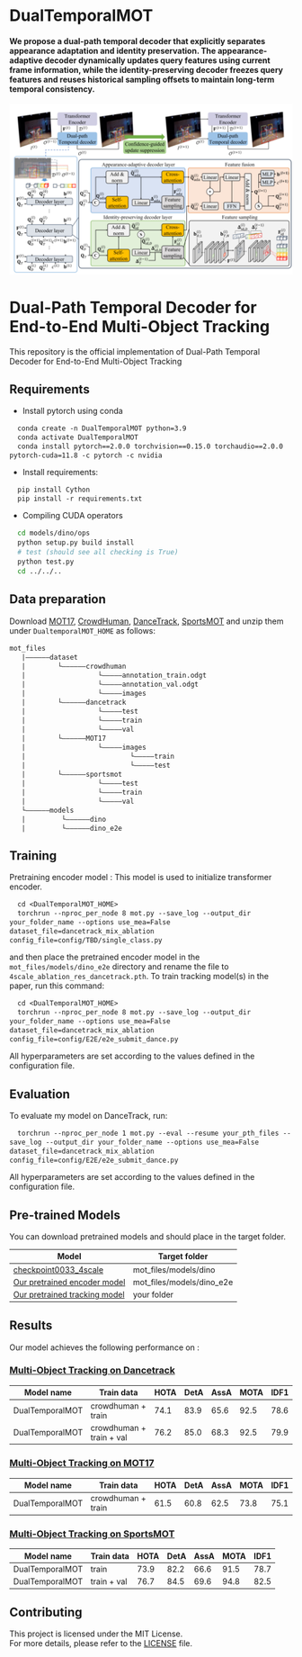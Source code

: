 # DualTemporalMOT
#### We propose a dual-path temporal decoder that explicitly separates appearance adaptation and identity preservation. The appearance-adaptive decoder dynamically updates query features using current frame information, while the identity-preserving decoder freezes query features and reuses historical sampling offsets to maintain long-term temporal consistency.

<p align="center"><img src="Figures/model_overview.png" width="700"/></p>

# Dual-Path Temporal Decoder for End-to-End Multi-Object Tracking

This repository is the official implementation of Dual-Path Temporal Decoder for End-to-End Multi-Object Tracking 

## Requirements
- Install pytorch using conda
```setup
  conda create -n DualTemporalMOT python=3.9
  conda activate DualTemporalMOT
  conda install pytorch==2.0.0 torchvision==0.15.0 torchaudio==2.0.0 pytorch-cuda=11.8 -c pytorch -c nvidia
```
- Install requirements:

```setup
  pip install Cython
  pip install -r requirements.txt
```
- Compiling CUDA operators
``` bash
  cd models/dino/ops
  python setup.py build install
  # test (should see all checking is True)
  python test.py
  cd ../../..
```
## Data preparation

Download [MOT17](https://motchallenge.net/), [CrowdHuman](https://www.crowdhuman.org/), [DanceTrack](https://dancetrack.github.io/), [SportsMOT](https://github.com/MCG-NJU/SportsMOT) and unzip them under `DualtemporalMOT_HOME` as follows:

```
mot_files
   |——————dataset
   |        └——————crowdhuman
   |                  └—————annotation_train.odgt
   |                  └—————annotation_val.odgt
   |                  └—————images
   |        └——————dancetrack
   |                  └—————test
   |                  └—————train
   |                  └—————val
   |        └——————MOT17
   |                  └—————images
   |                          └—————train
   |                          └—————test
   |        └——————sportsmot
   |                  └—————test
   |                  └—————train
   |                  └—————val
   └——————models
   |         └——————dino
   |         └——————dino_e2e

```
  
## Training

Pretraining encoder model : This model is used to initialize transformer encoder.

```shell
  cd <DualTemporalMOT_HOME>
  torchrun --nproc_per_node 8 mot.py --save_log --output_dir your_folder_name --options use_mea=False dataset_file=dancetrack_mix_ablation config_file=config/TBD/single_class.py
```
and then place the pretrained encoder model in the `mot_files/models/dino_e2e` directory and rename the file to `4scale_ablation_res_dancetrack.pth`.
To train tracking model(s) in the paper, run this command:

```shell
  cd <DualTemporalMOT_HOME>
  torchrun --nproc_per_node 8 mot.py --save_log --output_dir your_folder_name --options use_mea=False dataset_file=dancetrack_mix_ablation config_file=config/E2E/e2e_submit_dance.py
```
All hyperparameters are set according to the values defined in the configuration file.

## Evaluation

To evaluate my model on DanceTrack, run:

```eval
  torchrun --nproc_per_node 1 mot.py --eval --resume your_pth_files --save_log --output_dir your_folder_name --options use_mea=False dataset_file=dancetrack_mix_ablation config_file=config/E2E/e2e_submit_dance.py
```
All hyperparameters are set according to the values defined in the configuration file.
## Pre-trained Models

You can download pretrained models and should place in the target folder.

| Model    | Target folder  |
|------------|-------|
|[checkpoint0033_4scale](https://drive.google.com/drive/folders/1qD5m1NmK0kjE5hh-G17XUX751WsEG-h_)|mot_files/models/dino|
|[Our pretrained encoder model](https://drive.google.com/drive/folders/1RLPgSZmNYksVIC1ZgpTLNKgq4kEYohgK?usp=drive_link)|mot_files/models/dino_e2e|
|[Our pretrained tracking model](https://drive.google.com/drive/folders/1RLPgSZmNYksVIC1ZgpTLNKgq4kEYohgK?usp=drive_link)|your folder|
    


## Results

Our model achieves the following performance on :

### [Multi-Object Tracking on Dancetrack](https://codalab.lisn.upsaclay.fr/competitions/5830#results)

| Model name         | Train data | HOTA  | DetA | AssA | MOTA | IDF1 | 
| ------------------ |---------------- | -------------- | -------------- |  -------------- |  -------------- | -------------- |
| DualTemporalMOT   | crowdhuman + train | 74.1 | 83.9 | 65.6 | 92.5 | 78.6 |
| DualTemporalMOT   | crowdhuman + train + val | 76.2 | 85.0 | 68.3 | 92.5 | 79.9 |

### [Multi-Object Tracking on MOT17](https://motchallenge.net/method/MOT=9623&chl=10)

| Model name         | Train data | HOTA  | DetA | AssA | MOTA | IDF1 | 
| ------------------ |---------------- | -------------- | -------------- |  -------------- |  -------------- | -------------- |
| DualTemporalMOT   | crowdhuman + train | 61.5 | 60.8 | 62.5 | 73.8 | 75.1 |

### [Multi-Object Tracking on SportsMOT](https://codalab.lisn.upsaclay.fr/competitions/12424#results)

| Model name         | Train data | HOTA  | DetA | AssA | MOTA | IDF1 | 
| ------------------ |---------------- | -------------- | -------------- |  -------------- |  -------------- | -------------- |
| DualTemporalMOT   | train | 73.9 | 82.2 | 66.6 | 91.5 | 78.7 |
| DualTemporalMOT   | train + val | 76.7 | 84.5 | 69.6 | 94.8 | 82.5 |






## Contributing
This project is licensed under the MIT License.  
For more details, please refer to the [LICENSE](./LICENSE) file.
